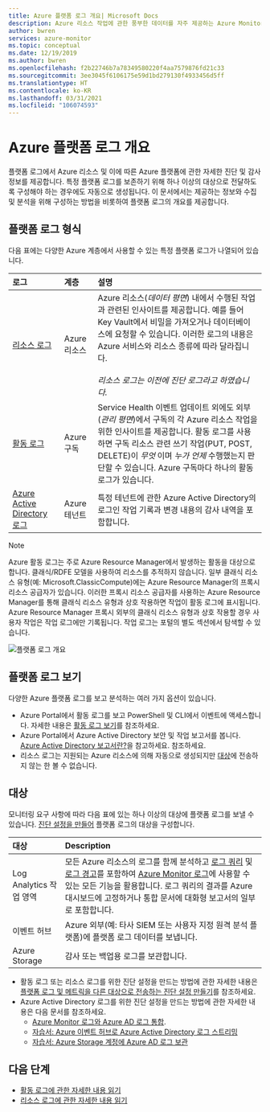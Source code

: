 ```yaml
---
title: Azure 플랫폼 로그 개요| Microsoft Docs
description: Azure 리소스 작업에 관한 풍부한 데이터를 자주 제공하는 Azure Monitor 로그의 개요입니다.
author: bwren
services: azure-monitor
ms.topic: conceptual
ms.date: 12/19/2019
ms.author: bwren
ms.openlocfilehash: f2b22746b7a78349580220f4aa7579876fd21c33
ms.sourcegitcommit: 3ee3045f6106175e59d1bd279130f4933456d5ff
ms.translationtype: HT
ms.contentlocale: ko-KR
ms.lasthandoff: 03/31/2021
ms.locfileid: "106074593"
---
```

# <a name="overview-of-azure-platform-logs"></a>Azure 플랫폼 로그 개요
플랫폼 로그에서 Azure 리소스 및 이에 따른 Azure 플랫폼에 관한 자세한 진단 및 감사 정보를 제공합니다. 특정 플랫폼 로그를 보존하기 위해 하나 이상의 대상으로 전달하도록 구성해야 하는 경우에도 자동으로 생성됩니다. 이 문서에서는 제공하는 정보와 수집 및 분석을 위해 구성하는 방법을 비롯하여 플랫폼 로그의 개요를 제공합니다.

## <a name="types-of-platform-logs"></a>플랫폼 로그 형식
다음 표에는 다양한 Azure 계층에서 사용할 수 있는 특정 플랫폼 로그가 나열되어 있습니다.

| 로그 | 계층 | 설명 |
|:---|:---|:---|
| [리소스 로그](./resource-logs.md) | Azure 리소스 | Azure 리소스(*데이터 평면*) 내에서 수행된 작업과 관련된 인사이트를 제공합니다. 예를 들어 Key Vault에서 비밀을 가져오거나 데이터베이스에 요청할 수 있습니다. 이러한 로그의 내용은 Azure 서비스와 리소스 종류에 따라 달라집니다.<br><br>*리소스 로그는 이전에 진단 로그라고 하였습니다.*  |
| [활동 로그](../essentials/activity-log.md) | Azure 구독 | Service Health 이벤트 업데이트 외에도 외부(*관리 평면*)에서 구독의 각 Azure 리소스 작업을 위한 인사이트를 제공합니다. 활동 로그를 사용하면 구독 리소스 관련 쓰기 작업(PUT, POST, DELETE)이 _무엇_ 이며 _누가_ _언제_ 수행했는지 판단할 수 있습니다. Azure 구독마다 하나의 활동 로그가 있습니다. |
| [Azure Active Directory 로그](../../active-directory/reports-monitoring/overview-reports.md) | Azure 테넌트 |  특정 테넌트에 관한 Azure Active Directory의 로그인 작업 기록과 변경 내용의 감사 내역을 포함합니다.   |

> [!NOTE]
> Azure 활동 로그는 주로 Azure Resource Manager에서 발생하는 활동을 대상으로 합니다. 클래식/RDFE 모델을 사용하여 리소스를 추적하지 않습니다. 일부 클래식 리소스 유형(예: Microsoft.ClassicCompute)에는 Azure Resource Manager의 프록시 리소스 공급자가 있습니다. 이러한 프록시 리소스 공급자를 사용하는 Azure Resource Manager를 통해 클래식 리소스 유형과 상호 작용하면 작업이 활동 로그에 표시됩니다. Azure Resource Manager 프록시 외부의 클래식 리소스 유형과 상호 작용할 경우 사용자 작업은 작업 로그에만 기록됩니다. 작업 로그는 포털의 별도 섹션에서 탐색할 수 있습니다.

![플랫폼 로그 개요](media/platform-logs-overview/logs-overview.png)




## <a name="viewing-platform-logs"></a>플랫폼 로그 보기
다양한 Azure 플랫폼 로그를 보고 분석하는 여러 가지 옵션이 있습니다.

- Azure Portal에서 활동 로그를 보고 PowerShell 및 CLI에서 이벤트에 액세스합니다. 자세한 내용은 [활동 로그 보기](../essentials/activity-log.md#view-the-activity-log)를 참조하세요. 
- Azure Portal에서 Azure Active Directory 보안 및 작업 보고서를 봅니다. [Azure Active Directory 보고서란?](../../active-directory/reports-monitoring/overview-reports.md)을 참고하세요.  참조하세요.
- 리소스 로그는 지원되는 Azure 리소스에 의해 자동으로 생성되지만 [대상](#destinations)에 전송하지 않는 한 볼 수 없습니다. 

## <a name="destinations"></a>대상
모니터링 요구 사항에 따라 다음 표에 있는 하나 이상의 대상에 플랫폼 로그를 보낼 수 있습니다. [진단 설정을 만들어](../essentials/diagnostic-settings.md) 플랫폼 로그의 대상을 구성합니다.

| 대상 | Description |
|:---|:---|
| Log Analytics 작업 영역 | 모든 Azure 리소스의 로그를 함께 분석하고 [로그 쿼리](../logs/log-query-overview.md) 및 [로그 경고](../alerts/alerts-log.md)를 포함하여 [Azure Monitor 로그](../logs/data-platform-logs.md)에 사용할 수 있는 모든 기능을 활용합니다. 로그 쿼리의 결과를 Azure 대시보드에 고정하거나 통합 문서에 대화형 보고서의 일부로 포함합니다. | 
| 이벤트 허브 | Azure 외부(예: 타사 SIEM 또는 사용자 지정 원격 분석 플랫폼)에 플랫폼 로그 데이터를 보냅니다. |
| Azure Storage | 감사 또는 백업용 로그를 보관합니다. |

- 활동 로그 또는 리소스 로그를 위한 진단 설정을 만드는 방법에 관한 자세한 내용은 [플랫폼 로그 및 메트릭을 다른 대상으로 전송하는 진단 설정 만들기](../essentials/diagnostic-settings.md)를 참조하세요. 
- Azure Active Directory 로그를 위한 진단 설정을 만드는 방법에 관한 자세한 내용은 다음 문서를 참조하세요.
  - [Azure Monitor 로그와 Azure AD 로그 통합](../../active-directory/reports-monitoring/howto-integrate-activity-logs-with-log-analytics.md).
  - [자습서: Azure 이벤트 허브로 Azure Active Directory 로그 스트리밍](../../active-directory/reports-monitoring/tutorial-azure-monitor-stream-logs-to-event-hub.md)
  - [자습서: Azure Storage 계정에 Azure AD 로그 보관](../../active-directory/reports-monitoring/quickstart-azure-monitor-route-logs-to-storage-account.md)



## <a name="next-steps"></a>다음 단계

* [활동 로그에 관한 자세한 내용 읽기](../essentials/activity-log.md)
* [리소스 로그에 관한 자세한 내용 읽기](./resource-logs.md)
